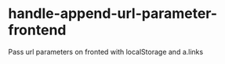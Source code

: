 # handle-append-url-parameter-frontend
 Pass url parameters on fronted with localStorage and a.links
